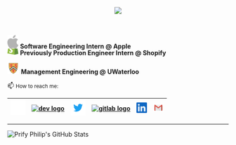 <p align="center">
  <img src="/ezgif.com-resize%20(4).gif" >
</p>


  <img style="position: relative; top:31px;" src="/Apple_logo_grey.svg" width="25px" > <strong style="position: relative; top:31px; margin-bottom: 5px; font-style: bold;"> Software Engineering Intern @ Apple </strong>


<img src="/shopify-logo-svg-vector.svg" width="25px">  <strong> Previously Production Engineer Intern @ Shopify  </strong>

<img src="/rsz_1university-of-waterloo-1-logo-png-transparent_1.png" width="27px">  <strong>  Management Engineering @ UWaterloo  </strong>

📫 <small> How to reach me: </small>

| [<img src="https://raw.githubusercontent.com/Delta456/Delta456/master/img/github.png" alt="github logo" width="34">](https://github.com/alanwu4321) |  [<img src="https://raw.githubusercontent.com/Delta456/Delta456/master/img/dev.png" alt="dev logo" width="24">](https://dev.to/amchuz) |  [<img src="https://raw.githubusercontent.com/Delta456/Delta456/master/img/twitter.png" alt="twitter logo" width="34">](https://twitter.com/PrifyPhilip) |  [<img src="https://raw.githubusercontent.com/Delta456/Delta456/master/img/gitlab.png" alt="gitlab logo" width="24">](https://gitlab.com/Amchuz) |  [<img src="https://github.com/Amchuz/Amchuz/blob/master/linkedin.jpeg" alt="linkedin logo" width="24">](https://www.linkedin.com/in/alan-wu-36b668157/) |  [<img src="https://github.com/Amchuz/Amchuz/blob/master/gmail.jpeg" alt="gmail logo" width="24">](alanwu.job@gmail.com)
|---|---|---|---|---|---|

----
   
![Prify Philip's GitHub Stats](https://github-readme-stats.vercel.app/api?username=alanwu4321&hide=issues&show_icons=true&count_private=true)
